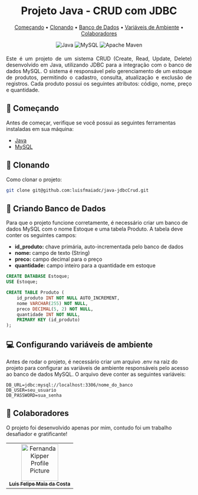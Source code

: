 <h1 align="center">Projeto Java - CRUD com JDBC</h1>
<p align="center"">
 <a href="#started">Começando</a> • 
  <a href="#cloning">Clonando</a> •
 <a href="#creating">Banco de Dados</a> •
 <a href="#environment">Variáveis de Ambiente</a> •
 <a href="#colab">Colaboradores</a>
</p>

<p align="center" style="margin-bottom: 20;">
    <img src="https://img.shields.io/badge/java-%23ED8B00.svg?style=for-the-badge&logo=openjdk&logoColor=white" alt="Java" />
    <img src="https://img.shields.io/badge/mysql-4479A1.svg?style=for-the-badge&logo=mysql&logoColor=white" alt="MySQL" />
    <img src="https://img.shields.io/badge/Apache%20Maven-C71A36?style=for-the-badge&logo=Apache%20Maven&logoColor=white" alt="Apache Maven" />
</div>

<p style="text-align: justify;">Este é um projeto de um sistema CRUD (Create, Read, Update, Delete) desenvolvido em Java, utilizando JDBC para a integração com o banco de dados MySQL. O sistema é responsável pelo gerenciamento de um estoque de produtos, permitindo o cadastro, consulta, atualização e exclusão de registros. Cada produto possui os seguintes atributos: código, nome, preço e quantidade.</p>

<h2 id="started">🚀 Começando</h2>

Antes de começar, verifique se você possui as seguintes ferramentas instaladas em sua máquina:

- [Java](https://www.oracle.com/java/technologies/downloads/#java22)
- [MySQL](https://dev.mysql.com/downloads/installer/)

<h2 id="cloning">👾 Clonando</h2>

Como clonar o projeto:
```bash
git clone git@github.com:luisfmaiadc/java-jdbcCrud.git
```

<h2 id="creating">💾 Criando Banco de Dados</h2>
Para que o projeto funcione corretamente, é necessário criar um banco de dados MySQL com o nome Estoque e uma tabela Produto. A tabela deve conter os seguintes campos:

- <b>id_produto:</b> chave primária, auto-incrementada pelo banco de dados
- <b>nome:</b> campo de texto (String)
- <b>preco:</b> campo decimal para o preço 
- <b>quantidade:</b> campo inteiro para a quantidade em estoque

```SQL
CREATE DATABASE Estoque;
USE Estoque;

CREATE TABLE Produto (
    id_produto INT NOT NULL AUTO_INCREMENT,
    nome VARCHAR(255) NOT NULL,
    preco DECIMAL(5, 2) NOT NULL,
    quantidade INT NOT NULL,
    PRIMARY KEY (id_produto)
);
```

<h2 id="environment">💻 Configurando variáveis de ambiente</h2>

Antes de rodar o projeto, é necessário criar um arquivo .env na raiz do projeto para configurar as variáveis de ambiente responsáveis pelo acesso ao banco de dados MySQL. O arquivo deve conter as seguintes variáveis:

```env
DB_URL=jdbc:mysql://localhost:3306/nome_do_banco
DB_USER=seu_usuario
DB_PASSWORD=sua_senha
```

<h2 id="colab">🤝 Colaboradores</h2>
O projeto foi desenvolvido apenas por mim, contudo foi um trabalho desafiador e gratificante!
<table>
  <tr>
    <td align="center">
      <a href="#">
        <img src="https://avatars.githubusercontent.com/u/168129517?v=4&size=64" width="100px;" alt="Fernanda Kipper Profile Picture"/><br>
        <sub>
          <b>Luis Felipe Maia da Costa</b>
        </sub>
      </a>
    </td>
  </tr>
</table>



